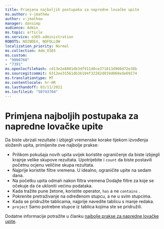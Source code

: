```yaml
---
title: Primjena najboljih postupaka za napredne lovačke upite
ms.author: v-jmathew
author: v-jmathew
manager: dansimp
audience: Admin
ms.topic: article
ms.service: o365-administration
ROBOTS: NOINDEX, NOFOLLOW
localization_priority: Normal
ms.collection: Adm_O365
ms.custom:
- "9000760"
- "7391"
ms.openlocfilehash: cd13e2e8801db3df91140ce371813d900d72e38b
ms.sourcegitcommit: 6312ee31561db36104f32282d019d069ede69174
ms.translationtype: MT
ms.contentlocale: hr-HR
ms.lasthandoff: 03/11/2021
ms.locfileid: "50743704"
---
```

# <a name="apply-best-practices-for-advanced-hunting-queries"></a>Primjena najboljih postupaka za napredne lovačke upite

Da biste ubrzali rezultate i izbjegli vremenske korake tijekom izvođenja složenih upita, primijenite ove najbolje prakse:

- Prilikom pokušaja novih upita uvijek koristite ograničenje da biste izbjegli krajnje velike skupove rezultata. Upotrijebite i `count` da biste postavili početnu ocjenu veličine skupa rezultata.
- Najprije koristite filtre vremena. U idealno, ograničite upite na sedam dana.
- Na početku upita odmah nakon filtra vremena Dodajte filtre za koje se očekuje da će ukloniti većinu podataka.
- Kada tražite pune žetone, koristite operator, `has` a ne `contains` .
- Pokrenite pretraživanje na određenom stupcu, a ne u svim stupcima.
- Kada se pridružite tablicama, najprije navedite tablicu s manje redaka.
- `project` Samo potrebne stupce iz tablica kojima ste se pridružili.

Dodatne informacije potražite u članku [najbolje prakse za napredne lovačke upite](https://go.microsoft.com/fwlink/?linkid=2144812).

